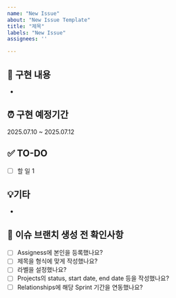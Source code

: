 ```yaml
---
name: "New Issue"
about: "New Issue Template"
title: "제목"
labels: "New Issue"
assignees: ''

---
```


<!--
이슈 제목은 이 이슈의 주된 기능을 앞에 붙여서 작성해주세요. 라벨에는 모든 기능을 선택해주세요.
예시 : Feat: 이슈 제목
|---------|-------|-----------|--------|---------|------------|---------|------------|---------|------------|
|   Feat   |   Fix   |   Chore    |   Style  |   Docs  |  Refactor  |   Perf   |      Test     |      CI     |     Build    |
-->
## 📝 구현 내용
- 


## ⏰ 구현 예정기간
<!-- 
구현 가능할 것 같은 예정 기간을 입력해주세요. 
(오래걸려도 됩니다. 본인이 가정했던 시간을 작성해주시면 됩니다.)
-->
2025.07.10 ~  2025.07.12

## ✅ TO-DO
- [ ] 할 일 1

## 💡기타
- 

## 👻 이슈 브랜치 생성 전 확인사항

- [ ] Assigness에 본인을 등록했나요?
- [ ] 제목을 형식에 맞게 작성했나요?
- [ ] 라벨을 설정했나요?
- [ ] Projects의 status, start date, end date 등을 작성했나요?
- [ ] Relationships에 해당 Sprint 기간을 연동했나요?
